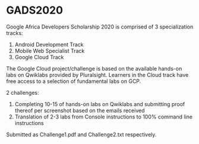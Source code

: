 # GADS2020
Google Africa Developers Scholarship 2020 is comprised of 3 specialization tracks:
1. Android Development Track
2. Mobile Web Specialist Track
3. Google Cloud Track

The Google Cloud project/challenge is based on the available hands-on labs on Qwiklabs provided by Pluralsight. Learners in
the Cloud track have free access to a selection of fundamental labs on GCP.

2 challenges:
1. Completing 10-15 of hands-on labs on Qwiklabs and submitting proof thereof per screenshot based on the emails received
2. Translation of 2-3 labs from Console instructions to 100% command line instructions

Submitted as Challenge1.pdf and Challenge2.txt respectively.
